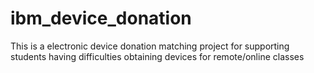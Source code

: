 # ibm_device_donation
This is a electronic device donation matching project for supporting students having difficulties obtaining devices for remote/online classes
